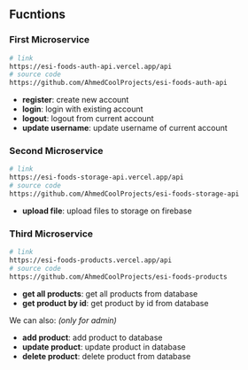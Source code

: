 ## Fucntions

### First Microservice

```bash
# link
https://esi-foods-auth-api.vercel.app/api
# source code
https://github.com/AhmedCoolProjects/esi-foods-auth-api
```

- **register**: create new account
- **login**: login with existing account
- **logout**: logout from current account
- **update username**: update username of current account

### Second Microservice

```bash
# link
https://esi-foods-storage-api.vercel.app/api
# source code
https://github.com/AhmedCoolProjects/esi-foods-storage-api
```

- **upload file**: upload files to storage on firebase

### Third Microservice

```bash
# link
https://esi-foods-products.vercel.app/api
# source code
https://github.com/AhmedCoolProjects/esi-foods-products
```

- **get all products**: get all products from database
- **get product by id**: get product by id from database

We can also: _(only for admin)_

- **add product**: add product to database
- **update product**: update product in database
- **delete product**: delete product from database
